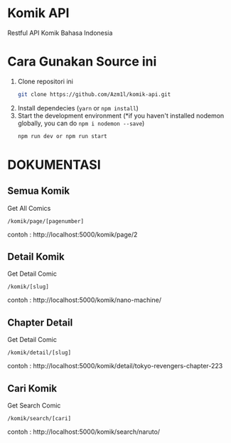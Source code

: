 # Komik API
Restful API Komik Bahasa Indonesia

# Cara Gunakan Source ini
1. Clone repositori ini
    ```bash
    git clone https://github.com/Azm1l/komik-api.git
    ```
2. Install dependecies (`yarn` or `npm install`)
3. Start the development environment (*if you haven't installed nodemon globally, you can do `npm i nodemon --save`)
    ```bash
    npm run dev or npm run start
    ```
# DOKUMENTASI

## Semua Komik
Get All Comics
```
/komik/page/[pagenumber]
```
contoh : http://localhost:5000/komik/page/2


## Detail Komik
Get Detail Comic
```
/komik/[slug]
```
contoh : http://localhost:5000/komik/nano-machine/

## Chapter Detail
Get Detail Comic
```
/komik/detail/[slug]
```
contoh : http://localhost:5000/komik/detail/tokyo-revengers-chapter-223


## Cari Komik
Get Search Comic
```
/komik/search/[cari]
```
contoh : http://localhost:5000/komik/search/naruto/

